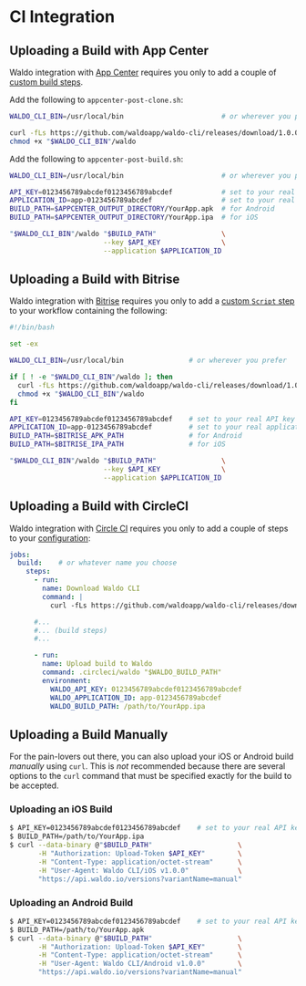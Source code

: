 # CI Integration

## Uploading a Build with App Center

Waldo integration with [App Center](https://appcenter.ms) requires you only to
add a couple of [custom build
steps](https://docs.microsoft.com/en-us/appcenter/build/custom/scripts/).

Add the following to `appcenter-post-clone.sh`:

```bash
WALDO_CLI_BIN=/usr/local/bin                        # or wherever you prefer

curl -fLs https://github.com/waldoapp/waldo-cli/releases/download/1.0.0/waldo > "$WALDO_CLI_BIN"/waldo
chmod +x "$WALDO_CLI_BIN"/waldo
```

Add the following to `appcenter-post-build.sh`:

```bash
WALDO_CLI_BIN=/usr/local/bin                        # or wherever you prefer

API_KEY=0123456789abcdef0123456789abcdef            # set to your real API key
APPLICATION_ID=app-0123456789abcdef                 # set to your real application ID
BUILD_PATH=$APPCENTER_OUTPUT_DIRECTORY/YourApp.apk  # for Android
BUILD_PATH=$APPCENTER_OUTPUT_DIRECTORY/YourApp.ipa  # for iOS

"$WALDO_CLI_BIN"/waldo "$BUILD_PATH"                \
                       --key $API_KEY               \
                       --application $APPLICATION_ID
```

## Uploading a Build with Bitrise

Waldo integration with [Bitrise](https://www.bitrise.io) requires you only to
add a [custom `Script`
step](https://devcenter.bitrise.io/tips-and-tricks/install-additional-tools/)
to your workflow containing the following:

```bash
#!/bin/bash

set -ex

WALDO_CLI_BIN=/usr/local/bin                # or wherever you prefer

if [ ! -e "$WALDO_CLI_BIN"/waldo ]; then
  curl -fLs https://github.com/waldoapp/waldo-cli/releases/download/1.0.0/waldo > "$WALDO_CLI_BIN"/waldo
  chmod +x "$WALDO_CLI_BIN"/waldo
fi

API_KEY=0123456789abcdef0123456789abcdef    # set to your real API key
APPLICATION_ID=app-0123456789abcdef         # set to your real application ID
BUILD_PATH=$BITRISE_APK_PATH                # for Android
BUILD_PATH=$BITRISE_IPA_PATH                # for iOS

"$WALDO_CLI_BIN"/waldo "$BUILD_PATH"                \
                       --key $API_KEY               \
                       --application $APPLICATION_ID
```

## Uploading a Build with CircleCI

Waldo integration with [Circle CI](https://circleci.com) requires you only to
add a couple of steps to your
[configuration](https://circleci.com/docs/2.0/configuration-reference/):

```yaml
jobs:
  build:    # or whatever name you choose
    steps:
      - run:
        name: Download Waldo CLI
        command: |
          curl -fLs https://github.com/waldoapp/waldo-cli/releases/download/1.0.0/waldo > .circleci/waldo

      #...
      #... (build steps)
      #...

      - run:
        name: Upload build to Waldo
        command: .circleci/waldo "$WALDO_BUILD_PATH"
        environment:
          WALDO_API_KEY: 0123456789abcdef0123456789abcdef
          WALDO_APPLICATION_ID: app-0123456789abcdef
          WALDO_BUILD_PATH: /path/to/YourApp.ipa
```

## Uploading a Build Manually

For the pain-lovers out there, you can also upload your iOS or Android build
_manually_ using `curl`. This is _not_ recommended because there are several
options to the `curl` command that must be specified exactly for the build to
be accepted.

### Uploading an iOS Build

```bash
$ API_KEY=0123456789abcdef0123456789abcdef    # set to your real API key
$ BUILD_PATH=/path/to/YourApp.ipa
$ curl --data-binary @"$BUILD_PATH"                     \
       -H "Authorization: Upload-Token $API_KEY"        \
       -H "Content-Type: application/octet-stream"      \
       -H "User-Agent: Waldo CLI/iOS v1.0.0"            \
       "https://api.waldo.io/versions?variantName=manual"
```

### Uploading an Android Build

```bash
$ API_KEY=0123456789abcdef0123456789abcdef    # set to your real API key
$ BUILD_PATH=/path/to/YourApp.apk
$ curl --data-binary @"$BUILD_PATH"                     \
       -H "Authorization: Upload-Token $API_KEY"        \
       -H "Content-Type: application/octet-stream"      \
       -H "User-Agent: Waldo CLI/Android v1.0.0"        \
       "https://api.waldo.io/versions?variantName=manual"
```
